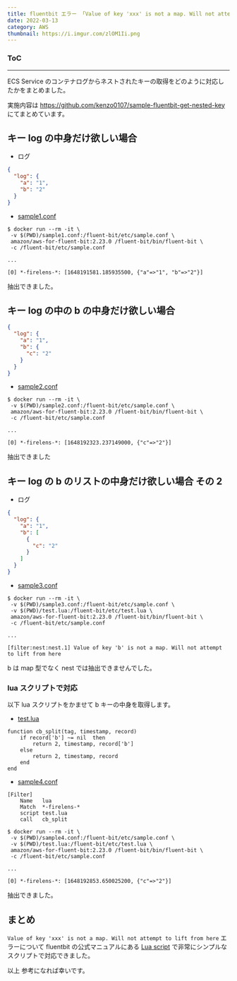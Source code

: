 ```yaml
---
title: fluentbit エラー 「Value of key 'xxx' is not a map. Will not attempt to lift from here」対応
date: 2022-03-13
category: AWS
thumbnail: https://i.imgur.com/zlOM1Ii.png
---
```


<div class="toc">
<div class="toc-content">
<h3 class="menu-label">ToC</h3>
<!-- toc -->
</div>
</div>

---

ECS Service のコンテナログからネストされたキーの取得をどのように対応したかをまとめました。

実施内容は https://github.com/kenzo0107/sample-fluentbit-get-nested-key にてまとめています。

## キー log の中身だけ欲しい場合

- ログ

```json
{
  "log": {
    "a": "1",
    "b": "2"
  }
}
```

- [sample1.conf](https://github.com/kenzo0107/sample-fluentbit-get-nested-key/blob/main/sample1.conf)

```console
$ docker run --rm -it \
 -v $(PWD)/sample1.conf:/fluent-bit/etc/sample.conf \
 amazon/aws-for-fluent-bit:2.23.0 /fluent-bit/bin/fluent-bit \
 -c /fluent-bit/etc/sample.conf

...

[0] *-firelens-*: [1648191581.185935500, {"a"=>"1", "b"=>"2"}]
```

抽出できました。

## キー log の中の b の中身だけ欲しい場合

```json
{
  "log": {
    "a": "1",
    "b": {
      "c": "2"
    }
  }
}
```

- [sample2.conf](https://github.com/kenzo0107/sample-fluentbit-get-nested-key/blob/main/sample2.conf)

```console
$ docker run --rm -it \
 -v $(PWD)/sample2.conf:/fluent-bit/etc/sample.conf \
 amazon/aws-for-fluent-bit:2.23.0 /fluent-bit/bin/fluent-bit \
 -c /fluent-bit/etc/sample.conf

...

[0] *-firelens-*: [1648192323.237149000, {"c"=>"2"}]
```

抽出できました

## キー log の b のリストの中身だけ欲しい場合 その 2

- ログ

```json
{
  "log": {
    "a": "1",
    "b": [
      {
        "c": "2"
      }
    ]
  }
}
```

- [sample3.conf](https://github.com/kenzo0107/sample-fluentbit-get-nested-key/blob/main/sample3.conf)

```console
$ docker run --rm -it \
 -v $(PWD)/sample3.conf:/fluent-bit/etc/sample.conf \
 -v $(PWD)/test.lua:/fluent-bit/etc/test.lua \
 amazon/aws-for-fluent-bit:2.23.0 /fluent-bit/bin/fluent-bit \
 -c /fluent-bit/etc/sample.conf

...

[filter:nest:nest.1] Value of key 'b' is not a map. Will not attempt to lift from here
```

b は map 型でなく nest では抽出できませんでした。

### lua スクリプトで対応

以下 lua スクリプトをかませて b キーの中身を取得します。

- [test.lua](https://github.com/kenzo0107/sample-fluentbit-get-nested-key/blob/main/test.lua)

```
function cb_split(tag, timestamp, record)
    if record['b'] ~= nil  then
        return 2, timestamp, record['b']
    else
        return 2, timestamp, record
    end
end
```

- [sample4.conf](https://github.com/kenzo0107/sample-fluentbit-get-nested-key/blob/main/sample4.conf)

```
[Filter]
    Name   lua
    Match  *-firelens-*
    script test.lua
    call   cb_split
```

```console
$ docker run --rm -it \
 -v $(PWD)/sample4.conf:/fluent-bit/etc/sample.conf \
 -v $(PWD)/test.lua:/fluent-bit/etc/test.lua \
 amazon/aws-for-fluent-bit:2.23.0 /fluent-bit/bin/fluent-bit \
 -c /fluent-bit/etc/sample.conf

...

[0] *-firelens-*: [1648192853.650025200, {"c"=>"2"}]
```

抽出できました。

## まとめ

`Value of key 'xxx' is not a map. Will not attempt to lift from here` エラーについて
fluentbit の公式マニュアルにある [Lua script](https://docs.fluentbit.io/manual/pipeline/filters/lua#lua-script) で非常にシンプルなスクリプトで対応できました。

以上
参考になれば幸いです。
